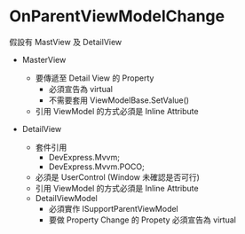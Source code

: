 # OnParentViewModelChange

假設有 MastView 及 DetailView

- MasterView

  - 要傳遞至 Detail View 的 Property
    - 必須宣告為 virtual
    - 不需要套用 ViewModelBase.SetValue()
  - 引用 ViewModel 的方式必須是 Inline Attribute

- DetailView
  - 套件引用
    - DevExpress.Mvvm;
    - DevExpress.Mvvm.POCO;
  - 必須是 UserControl (Window 未確認是否可行)
  - 引用 ViewModel 的方式必須是 Inline Attribute
  - DetailViewModel
    - 必須實作 ISupportParentViewModel
    - 要做 Property Change 的 Propety 必須宣告為 virtual
